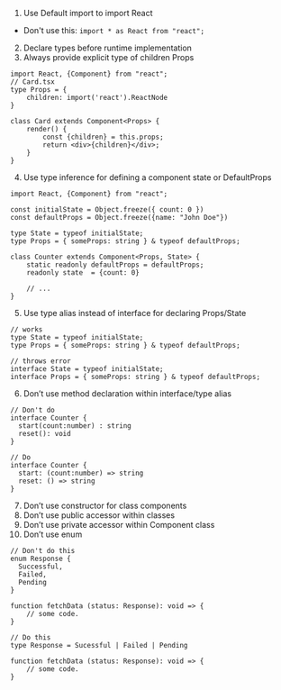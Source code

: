 1. Use Default import to import React
- Don't use this: ```import * as React from "react";```
2. Declare types before runtime implementation
3. Always provide explicit type of children Props
```
import React, {Component} from "react";
// Card.tsx
type Props = {
    children: import('react').ReactNode
}

class Card extends Component<Props> {
    render() {
        const {children} = this.props;
        return <div>{children}</div>;
    }
}
```
4. Use type inference for defining a component state or DefaultProps

```
import React, {Component} from "react";

const initialState = Object.freeze({ count: 0 })
const defaultProps = Object.freeze({name: "John Doe"})

type State = typeof initialState;
type Props = { someProps: string } & typeof defaultProps;

class Counter extends Component<Props, State> {
    static readonly defaultProps = defaultProps;
    readonly state  = {count: 0}
  
    // ...
}
```
5. Use type alias instead of interface for declaring Props/State
```
// works
type State = typeof initialState;
type Props = { someProps: string } & typeof defaultProps;

// throws error
interface State = typeof initialState;
interface Props = { someProps: string } & typeof defaultProps;
```
6. Don’t use method declaration within interface/type alias
```
// Don't do
interface Counter {
  start(count:number) : string
  reset(): void
}
  
// Do
interface Counter {
  start: (count:number) => string
  reset: () => string
}
```
7. Don’t use constructor for class components
8. Don’t use public accessor within classes
9. Don’t use private accessor within Component class
10. Don’t use enum
```
// Don't do this
enum Response {
  Successful,
  Failed,
  Pending
}

function fetchData (status: Response): void => {
    // some code.
}
  
// Do this
type Response = Sucessful | Failed | Pending

function fetchData (status: Response): void => {
    // some code.
}
```